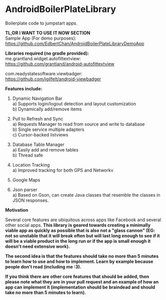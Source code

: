 AndroidBoilerPlateLibrary
=========================

Boilerplate code to jumpstart apps. 

<b> TL;DR I WANT TO USE IT NOW SECTION</b><br>
Sample App (For demo purposes):<br>
https://github.com/EdbertChan/AndroidBoilerPlateLibraryDemoApp

<b>Libraries required (no gradle provided):</b><br>
me.grantland.widget.autofittextview:<br>
https://github.com/grantland/android-autofittextview<br>

com.readystatesoftware.viewbadger:<br>
https://github.com/jgilfelt/android-viewbadger<br>


<b>Features include:</b>

1) Dynamic Navigation Bar <br>
  a) Supports login/logout detection and layout customization <br>
  b) Dynamically add/remove items <br>
  
2) Pull to Refresh and Sync<br>
  a) Requests Manager to read from source and write to database<br>
  b) Single service multiple adapters<br>
  c) Cursor-backed listviews<br>

3) Database Table Manager<br>
  a) Easily add and remove tables<br>
  b) Thread safe<br>

4) Location Tracking<br>
  a) Improved tracking for both GPS and Networkv

5) Google Maps<br>

6) Json parser<br>
  a) Based on Gson, can create Java classes that resemble the classes in JSON responses.<br>


<b>Motivation</b>

Several core features are ubiquitous across apps like Facebook and several other social apps. <b> This library is 
geared towards creating a minimally viable app as quickly as possible that is also not a "glass cannon" <b> (EG: not 
so unstable that it will break often but will last long enough to see if it will be a viable product in the long run or
if the app is small enough it doesn't need extensive work). 

The second idea is that the <b>features should take no more than 5 minutes to learn how to use and how to implement</b>. 
Learn by example because people don't read (including me :3).

If you think there are other core features that should be added, then please note what they are in your pull
request and an example of how an app can implement it (implementation should be braindead and should take no more 
than 5 minutes to learn).
